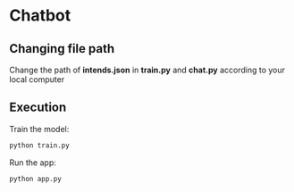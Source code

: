 # Chatbot

## Changing file path

Change the path of **intends.json** in **train.py** and **chat.py** according to your local computer

## Execution

Train the model:
```sh
python train.py
```

Run the app:
```sh
python app.py
```
